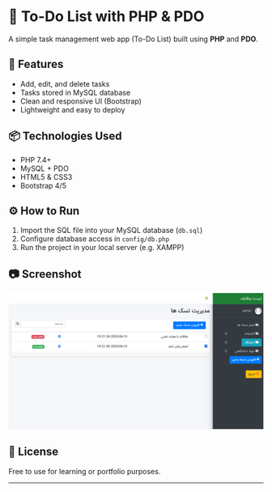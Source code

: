 # 📝 To-Do List with PHP & PDO

A simple task management web app (To-Do List) built using **PHP** and **PDO**.

## 🚀 Features
- Add, edit, and delete tasks
- Tasks stored in MySQL database
- Clean and responsive UI (Bootstrap)
- Lightweight and easy to deploy

## 📦 Technologies Used
- PHP 7.4+
- MySQL + PDO
- HTML5 & CSS3
- Bootstrap 4/5

## ⚙️ How to Run
1. Import the SQL file into your MySQL database (`db.sql`)
2. Configure database access in `config/db.php`
3. Run the project in your local server (e.g. XAMPP)

## 📷 Screenshot
![demo](screenshot.png)

## 📄 License
Free to use for learning or portfolio purposes.

---


